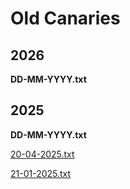 # Old Canaries

## 2026

**DD-MM-YYYY.txt**


## 2025

**DD-MM-YYYY.txt**

[20-04-2025.txt](./20-04-2025.txt)

[21-01-2025.txt](./21-01-2025.txt)
